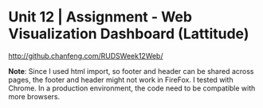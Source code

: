 # Unit 12 | Assignment - Web Visualization Dashboard (Lattitude)

http://github.chanfeng.com/RUDSWeek12Web/

**Note**: Since I used html import, so footer and header can be shared across pages, the footer and header might not work in FireFox. I tested with Chrome. 
In a production environment, the code need to be compatible with more browsers.


